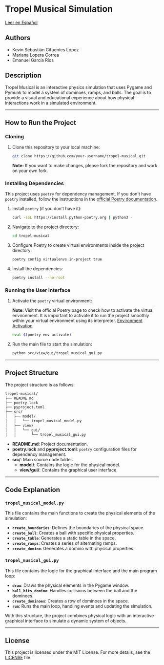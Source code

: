# Tropel Musical Simulation

[Leer en Español](./README_es.md)

## Authors

- Kevin Sebastián Cifuentes López
- Mariana Lopera Correa
- Emanuel García Ríos

## Description

Tropel Musical is an interactive physics simulation that uses Pygame and Pymunk to model a system of dominoes, ramps, and balls. The goal is to provide a visual and educational experience about how physical interactions work in a simulated environment.

---

## How to Run the Project

### Cloning

1. Clone this repository to your local machine:

   ```bash
   git clone https://github.com/your-username/tropel-musical.git
   ```

   **Note:** If you want to make changes, please fork the repository and work on your own fork.

### Installing Dependencies

This project uses `poetry` for dependency management. If you don't have `poetry` installed, follow the instructions in the [official Poetry documentation](https://python-poetry.org/docs/).

1. Install `poetry` (if you don't have it):

   ```bash
   curl -sSL https://install.python-poetry.org | python3 -
   ```

2. Navigate to the project directory:

   ```bash
   cd tropel-musical
   ```

3. Configure Poetry to create virtual environments inside the project directory:

   ```bash
   poetry config virtualenvs.in-project true
   ```

4. Install the dependencies:

   ```bash
   poetry install --no-root
   ```

### Running the User Interface

1. Activate the `poetry` virtual environment:

   **Note:** Visit the official Poetry page to check how to activate the virtual environment. It is important to activate it to run the project smoothly within your virtual environment using its interpreter. [Environment Activation](https://python-poetry.org/docs/managing-environments/#bash-csh-zsh)

   ```bash
   eval $(poetry env activate)
   ```

2. Run the main file to start the simulation:

   ```bash
   python src/view/gui/tropel_musical_gui.py
   ```

---

## Project Structure

The project structure is as follows:

```bash
tropel-musical/
├── README.md
├── poetry.lock
├── pyproject.toml
├── src/
│   ├── model/
│   │   └── tropel_musical_model.py
│   ├── view/
│   │   └── gui/
│   │       └── tropel_musical_gui.py
```

- **README.md**: Project documentation.
- **poetry.lock** and **pyproject.toml**: `poetry` configuration files for dependency management.
- **src/**: Main source code folder.
  - **model/**: Contains the logic for the physical model.
  - **view/gui/**: Contains the graphical user interface.

---

## Code Explanation

### `tropel_musical_model.py`

This file contains the main functions to create the physical elements of the simulation:

- **`create_boundaries`**: Defines the boundaries of the physical space.
- **`create_ball`**: Creates a ball with specific physical properties.
- **`create_table`**: Generates a static table in the space.
- **`create_ramps`**: Creates a series of alternating ramps.
- **`create_domino`**: Generates a domino with physical properties.

### `tropel_musical_gui.py`

This file contains the logic for the graphical interface and the main program loop:

- **`draw`**: Draws the physical elements in the Pygame window.
- **`ball_hits_domino`**: Handles collisions between the ball and the dominoes.
- **`create_dominoes`**: Creates a row of dominoes in the space.
- **`run`**: Runs the main loop, handling events and updating the simulation.

With this structure, the project combines physical logic with an interactive graphical interface to simulate a dynamic system of objects.

---

## License

This project is licensed under the MIT License. For more details, see the [LICENSE](./LICENSE) file.
